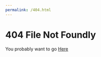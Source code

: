 ```yaml
---
permalink: /404.html
---
```

404 File Not Foundly
====================

You probably want to go [Here](/)
